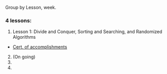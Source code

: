 Group by Lesson, week.

### 4 lessons: 
1. Lesson 1: Divide and Conquer, Sorting and Searching, and Randomized Algorithms
  - [Cert. of accomplishments](https://www.coursera.org/account/accomplishments/certificate/H3G7HVQ5JCTD)
2. (On going) 
3. 
4. 
